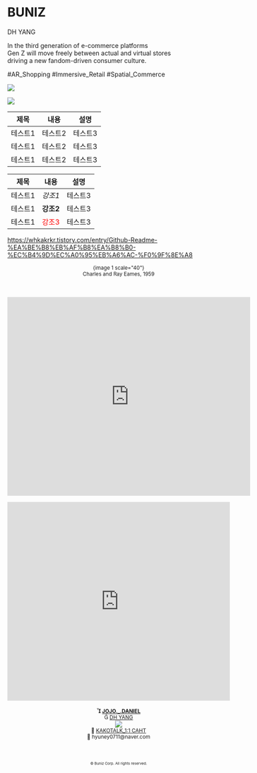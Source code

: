 # BUNIZ
DH YANG

In the third generation of e-commerce platforms <br/>
Gen Z will move freely between actual and virtual stores <br/>
driving a new fandom-driven consumer culture.

#AR_Shopping #Immersive_Retail #Spatial_Commerce



<a href="https://www.linkedin.com/in/jojodaniel/" target="_blank" onclick="window.open(this.href, '_blank'); return false;"><img src="https://img.shields.io/badge/linkedin-0A66C2?style=flat-square&logo=linkedin&logoColor=white"/></a>


<IMG sRC ="https://cortex.persona.co/w/1103/q/67/i/89958772a389273e3c120bba12bc3e907b8860565188aa3b1f7ee1827a8e2980/72492_polarr-3.png">

|제목|내용|설명|
|------|---|---|
|테스트1|테스트2|테스트3|
|테스트1|테스트2|테스트3|
|테스트1|테스트2|테스트3|

|제목|내용|설명|
|---|---|---|
|테스트1|*강조1*|테스트3|
|테스트1|**강조2**|테스트3|
|테스트1|<span style="color:red">강조3</span>|테스트3|

https://whkakrkr.tistory.com/entry/Github-Readme-%EA%BE%B8%EB%AF%B8%EA%B8%B0-%EC%B4%9D%EC%A0%95%EB%A6%AC-%F0%9F%8E%A8
<div style="text-align: center;"><small>{image 1 scale="40"}<br>
Charles and Ray Eames, 1959</small>
</div>


<br><div style="text-align: center;"><iframe float="right" width="550" height="450" scrolling="no" frameborder="no" allow="autoplay" src="https://w.soundcloud.com/player/?url=https%3A//api.soundcloud.com/playlists/485737149&amp;color=%23a9fa81&amp;auto_play=false&amp;hide_related=false&amp;show_comments=true&amp;show_user=true&amp;show_reposts=false&amp;show_teaser=true" style="width: 550px; height: 450px;"></iframe>
 <iframe float="right" allow="autoplay *; encrypted-media *;" frameborder="0" height="450" style="width:100%;max-width:550px;overflow:hidden;background:transparent;" sandbox="allow-forms allow-popups allow-same-origin allow-scripts allow-storage-access-by-user-activation allow-top-navigation-by-user-activation" src="https://embed.music.apple.com/kr/playlist/some-afternoon/pl.u-2aoqGp6Ueoykqy"></iframe>
<br></div>





<div style="text-align: center;"><br>
<small><b> <a href="https://www.instagram.com/jojo._.daniel/" target="_blank">JOJO._.DANIEL</a></b><br> <a href="https://www.linkedin.com/in/jojodaniel/" target="_blank">DH YANG</a><br><a href="https://www.linkedin.com/in/jojodaniel/" target="_blank" onclick="window.open(this.href, '_blank'); return false;" class="image-link"><img src="https://img.shields.io/badge/linkedin-0A66C2?style=flat-square&amp;logo=linkedin&amp;logoColor=white"></a><br>
 <a href="https://open.kakao.com/me/hyuney0711" target="_blank">KAKOTALK_1:1 CAHT</a><br> hyuney0711@naver.com</small></div><br>
<div style="text-align: center;"><br><small><br>

<div style="text-align: left"><small><div><div style="text-align: center;"><small><span>© Buniz Corp. All rights reserved.</span></small></div></div></small></div></small></div><br>
